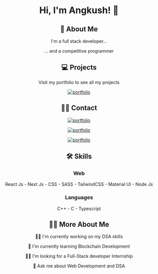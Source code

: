 <div align="center">
  <h1>Hi, I'm Angkush! 👋</h1>


  <h2>🚀 About Me</h2>

  <p>I'm a full stack developer...</p>
  <p>... and a competitive programmer</p>
    
    
  <h2>💻 Projects</h2>
  
  <p>Visit my portfolio to see all my projects</p>
  <a href="https://angkush.vercel.app/" rel="noopener noreferrer" target="_blank">
    <img src="https://img.shields.io/badge/my_portfolio-teal?style=for-the-badge&logo=ko-fi&logoColor=white" alt="portfolio" />
  </a>


  <h2>🤝🏻 Contact</h2>
  
  <p>
    <a href="https://linkedin.com/in/angkush-sahu-0409311bb" rel="noopener noreferrer" target="_blank">
      <img src="https://img.shields.io/badge/linkedin-0A66C2?style=for-the-badge&logo=linkedin&logoColor=white" alt="portfolio" />
    </a>
  </p>
  
  <p>
    <a href="https://angkush.vercel.app/contact" rel="noopener noreferrer" target="_blank">
      <img src="https://img.shields.io/badge/Mail-red?style=for-the-badge&logo=gmail&logoColor=white" alt="portfolio" />
    </a>
  </p>
  
  <p>
    <a href="https://github.com/angkushsahu" rel="noopener noreferrer" target="_blank">
      <img src="https://img.shields.io/badge/Github-gray?style=for-the-badge&logo=github&logoColor=white" alt="portfolio" />
    </a>
  </p>
  
  
  <h2>🛠 Skills</h2>

  <h3>Web</h3>

  <p>React Js - Next Js - CSS - SASS - TailwindCSS - Material UI - Node Js</p>

  <h3>Languages</h3>
  
  <p>C++ - C - Typescript</p>
  
  
  <h2>🚀🚀 More About Me</h2>
  
  <p>👩‍💻 I'm currently working on my DSA skills</p>
  <p>🧠 I'm currently learning Blockchain Development</p>
  <p>👯‍♀️ I'm looking for a Full-Stack developer Internship</p>
  <p>💬 Ask me about Web Development and DSA</p>
</div>
